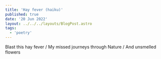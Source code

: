 ```yaml
---
title: 'Hay fever (haiku)'
published: true
date: '20 Jun 2022'
layout: ../../../layouts/BlogPost.astro
tags:
  - 'poetry'
---
```


Blast this hay fever / My missed journeys through Nature / And unsmelled flowers